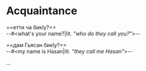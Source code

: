 # Acquaintance

==етти ча бикӏу?==  
--#<what's your name?|lit. _"who do they call you?"_>--

==дам Гьясан бикӏу?==  
--#<my name is Hasan|lit. _"they call me Hasan"_>--

...
